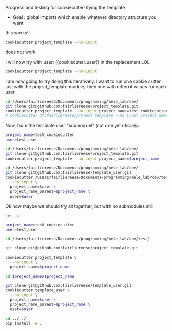 Progress and testing for cookiecutter-ifying the template


* Goal : global imports which enable whatever directory structure you want

 this works!!
```bash
cookiecutter project_template --no-input
```

does not work
<!-- Let's try now to recursively run this to create new users
```bash
cookiecutter project_template \
  --no-input \
  project_name='test_cookiecutter' # hopefully this comb. of args will only fill in project name for now
``` -->

I will now try with user: \{\{cookiecutter.user\}\} in the replacement LOL
```bash
cookiecutter project_template --no-input
```

I am now going to try doing this iteratively. I want to run one cookie cutter just with the project_template module, then one with differnt values for each user

```bash
cd /Users/fairliereese/Documents/programming/mele_lab/dev/
git clone git@github.com:fairliereese/project_template.git
cookiecutter project_template --no-input project_name=test_cookiecutter
# cookiecutter gh:fairliereese/project_template --no_input project_name=test_cookiecutter # should be equivalent but we'll use the other strat for now bc of 1. branches and 2. eventual better control over submodule treadment
```

Now, from the template user "submoduel" (not one yet oficialy)
```bash
project_name=test_cookiecutter
user=test_user

cd /Users/fairliereese/Documents/programming/mele_lab/dev/
git clone git@github.com:fairliereese/project_template.git
cookiecutter project_template --no-input project_name=$project_name

cd /Users/fairliereese/Documents/programming/mele_lab/dev/
git clone git@github.com:fairliereese/template_user.git
cookiecutter /Users/fairliereese/Documents/programming/mele_lab/dev/template_user \
  --no-input \
  project_name=$user \
  project_name_parent=$project_name \
  user=$user

```


Ok now maybe we should try all together, but with no submodules still
```bash
set -x

project_name=test_cookiecutter
user=test_user

cd /Users/fairliereese/Documents/programming/mele_lab/dev/test/

git clone git@github.com:fairliereese/project_template.git

cookiecutter project_template \
  --no-input \
  project_name=$project_name

cd $project_name/$project_name  

git clone git@github.com:fairliereese/template_user.git
cookiecutter template_user \
  --no-input \
  project_name=$user \
  project_name_parent=$project_name \
  user=$user

cd ../../
pip install -e . 

```
